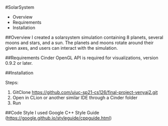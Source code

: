 #SolarSystem

* Overview
* Requirements
* Installation

##Overview
I created a solarsystem simulation containing 8 planets, several moons and stars, and a sun. The planets and moons rotate around their given axes, and users can interact with the simulation.

##Requirements
Cinder OpenGL API is required for visualizations, version 0.9.2 or later.

##Installation

Steps:
1. GitClone https://github.com/uiuc-sp21-cs126/final-project-venyaj2.git
2. Open in CLion or another similar IDE through a Cinder folder
3. Run

##Code Style
I used Google C++ Style Guide (https://google.github.io/styleguide/cppguide.html)
